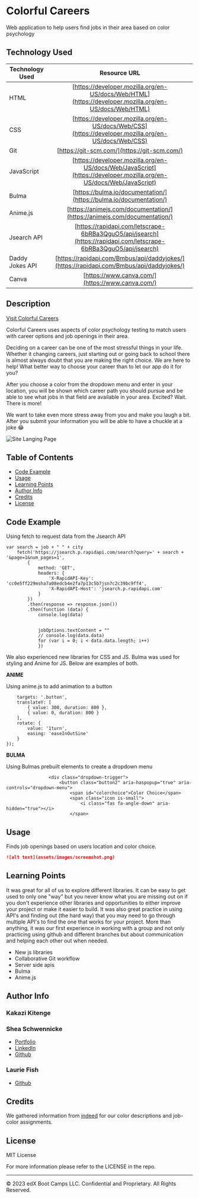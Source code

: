 # Colorful Careers
Web application to help users find jobs in their area based on color psychology  

## Technology Used 

| Technology Used         | Resource URL           | 
| ------------- |:-------------:| 
| HTML    | [https://developer.mozilla.org/en-US/docs/Web/HTML](https://developer.mozilla.org/en-US/docs/Web/HTML) | 
| CSS     | [https://developer.mozilla.org/en-US/docs/Web/CSS](https://developer.mozilla.org/en-US/docs/Web/CSS)      |   
| Git | [https://git-scm.com/](https://git-scm.com/)     |    
| JavaScript | [https://developer.mozilla.org/en-US/docs/Web/JavaScript](https://developer.mozilla.org/en-US/docs/Web/JavaScript)     |  
| Bulma | [https://bulma.io/documentation/](https://bulma.io/documentation/)     |  
| Anime.js | [https://animejs.com/documentation/](https://animejs.com/documentation/)     |  
| Jsearch API | [https://rapidapi.com/letscrape-6bRBa3QguO5/api/jsearch](https://rapidapi.com/letscrape-6bRBa3QguO5/api/jsearch)     |  
| Daddy Jokes API | [https://rapidapi.com/Bmbus/api/daddyjokes/](https://rapidapi.com/Bmbus/api/daddyjokes/)     | 
| Canva | [https://www.canva.com/](https://www.canva.com/)     |  

## Description 

[Visit Colorful Careers](https://lauriefish22.github.io/Colorful-Careers/)

Colorful Careers uses aspects of color psychology testing to match users with career options and job openings in their area.

Deciding on a career can be one of the most stressful things in your life.   Whether it changing careers, just starting out or going back to school there is almost always doubt that you are making the right choice.  We are here to help!  What better way to choose your career than to let our app do it for you? 

After you choose a color from the dropdown menu and enter in your location, you will be shown which career path you should pursue and be able to see what jobs in that field are available in your area.  Excited?  Wait. There is more!  

We want to take even more stress away from you and make you laugh a bit.  After you submit your information you will be able to have a chuckle at a joke 😂


![Site Langing Page](./site.gif)


## Table of Contents 

* [Code Example](#code-example)
* [Usage](#usage)
* [Learning Points](#learning-points)
* [Author Info](#author-info)
* [Credits](#credits)
* [License](#license)


## Code Example

Using fetch to request data from the Jsearch API 

```JS
var search = job + " " + city
    fetch('https://jsearch.p.rapidapi.com/search?query=' + search + '&page=1&num_pages=1',
        {
            method: 'GET',
            headers: {
                'X-RapidAPI-Key': 'cc0e5ff229msha7a08edcb4e2fa7p13c5b7jsn7c2c39bc9ff4',
                'X-RapidAPI-Host': 'jsearch.p.rapidapi.com'
            }
        })
        .then(response => response.json())
        .then(function (data) {
            console.log(data)


            jobOptions.textContent = ""
            // console.log(data.data)
            for (var i = 0; i < data.data.length; i++)
            })
```
We also experienced new libraries for CSS and JS.  Bulma was used for styling and Anime for JS.  Below are examples of both.


**ANIME**

Using anime.js to add animation to a button
```anime({
    targets: '.button',
    translateY: [
        { value: 300, duration: 800 },
        { value: 0, duration: 800 }
    ],
    rotate: {
        value: '1turn',
        easing: 'easeInOutSine'
    }
});
```
**BULMA**

Using Bulmas prebuilt elements to create a dropdown menu
```<div class="dropdown is-hoverable">
                <div class="dropdown-trigger">
                    <button class="button2" aria-haspopup="true" aria-controls="dropdown-menu">
                        <span id="colorchoice">Color Choice</span>
                        <span class="icon is-small">
                            <i class="fas fa-angle-down" aria-hidden="true"></i>
                        </span>
```

## Usage 

Finds job openings based on users location and color choice.  

```md
![alt text](assets/images/screenshot.png)
```


## Learning Points 

It was great for all of us to explore different libraries.  It can be easy to get used to only one "way" but you never know what you are missing out on if you don't experience other libraries and opportunities to either improve your project or make it easier to build.  It was also great practice in using API's and finding out (the hard way) that you may need to go through multiple API's to find the one that works for your project.  More than anything, it was our first experience in working with a group and not only practicing using github and different branches but about communication and helping each other out when needed. 

* New js libraries
* Collaborative Git workflow
* Server side apis
* Bulma 
* Anime.js 



## Author Info


###  Kakazi Kitenge



###  Shea Schwennicke


* [Portfolio](https://sheaschwenn.github.io/Portfolio/)
* [LinkedIn](https://www.linkedin.com/in/shea-schwennicke-76a378210/)
* [Github](https://github.com/sheaschwenn)

###  Laurie Fish


* [Github](https://github.com/lauriefish22)



## Credits

We gathered information from [indeed](https://www.indeed.com/career-advice/finding-a-job/color-psychology-test) for our color descriptions and job-color assignments. 


## License
MIT License

For more information please refer to the LICENSE in the repo.

---

© 2023 edX Boot Camps LLC. Confidential and Proprietary. All Rights Reserved.